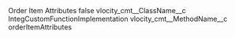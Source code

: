 <?xml version="1.0" encoding="UTF-8"?>
<CustomMetadata xmlns="http://soap.sforce.com/2006/04/metadata" xmlns:xsi="http://www.w3.org/2001/XMLSchema-instance" xmlns:xsd="http://www.w3.org/2001/XMLSchema">
    <label>Order Item Attributes</label>
    <protected>false</protected>
    <values>
        <field>vlocity_cmt__ClassName__c</field>
        <value xsi:type="xsd:string">IntegCustomFunctionImplementation</value>
    </values>
    <values>
        <field>vlocity_cmt__MethodName__c</field>
        <value xsi:type="xsd:string">orderItemAttributes</value>
    </values>
</CustomMetadata>
